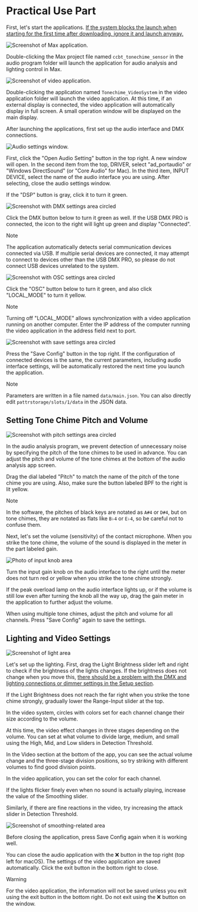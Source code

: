 # Practical Use Part

First, let's start the
applications. [If the system blocks the launch when starting for the first time after downloading, ignore it and launch anyway.](../Troubleshooting/index.en.md#application-launch-is-blocked)

![Screenshot of Max application.]()

Double-clicking the Max project file named `ccbt_tonechime_sensor` in the audio program folder will launch the
application for audio analysis and lighting control in Max.

![Screenshot of video application.]()

Double-clicking the application named `Tonechime_VideoSystem` in the video application folder will launch the video
application. At this time, if an external display is connected, the video application will automatically display in full
screen. A small operation window will be displayed on the main display.

After launching the applications, first set up the audio interface and DMX connections.

![Audio settings window.]()

First, click the "Open Audio Setting" button in the top right. A new window will open. In the second item from the top,
DRIVER, select "ad_portaudio" or "Windows DirectSound" (or "Core Audio" for Mac). In the third item, INPUT DEVICE,
select the name of the audio interface you are using. After selecting, close the audio settings window.

If the "DSP" button is gray, click it to turn it green.

![Screenshot with DMX settings area circled]()

Click the DMX button below to turn it green as well. If the USB DMX PRO is connected, the icon to the right will light
up green and display "Connected".

> [!NOTE]
> The application automatically detects serial communication devices connected via USB. If multiple serial devices are connected, it may attempt to connect to devices other than the USB DMX PRO, so please do not connect USB devices unrelated to the system.

![Screenshot with OSC settings area circled]()

Click the "OSC" button below to turn it green, and also click "LOCAL_MODE" to turn it yellow.

> [!NOTE]
> Turning off "LOCAL_MODE" allows synchronization with a video application running on another computer. Enter the IP address of the computer running the video application in the address field next to port.

![Screenshot with save settings area circled]()

Press the "Save Config" button in the top right. If the configuration of connected devices is the same, the current
parameters, including audio interface settings, will be automatically restored the next time you launch the application.

> [!NOTE]
> Parameters are written in a file named `data/main.json`. You can also directly edit `pattrstorage/slots/1/data` in the JSON data.

## Setting Tone Chime Pitch and Volume

![Screenshot with pitch settings area circled]()

In the audio analysis program, we prevent detection of unnecessary noise by specifying the pitch of the tone chimes to
be used in advance. You can adjust the pitch and volume of the tone chimes at the bottom of the audio analysis app
screen.

Drag the dial labeled "Pitch" to match the name of the pitch of the tone chime you are using. Also, make sure the button
labeled BPF to the right is lit yellow.

> [!NOTE]
> In the software, the pitches of black keys are notated as `A#4` or `D#4`, but on tone chimes, they are notated as flats like `B♭4` or `E♭4`, so be careful not to confuse them.

Next, let's set the volume (sensitivity) of the contact microphone. When you strike the tone chime, the volume of the
sound is displayed in the meter in the part labeled gain.

![Photo of input knob area]()

Turn the input gain knob on the audio interface to the right until the meter does not turn red or yellow when you strike
the tone chime strongly.

If the peak overload lamp on the audio interface lights up, or if the volume is still low even after turning the knob
all the way up, drag the gain meter in the application to further adjust the volume.

When using multiple tone chimes, adjust the pitch and volume for all channels. Press "Save Config" again to save the
settings.

## Lighting and Video Settings

![Screenshot of light area]()

Let's set up the lighting. First, drag the Light Brightness slider left and right to check if the brightness of the
lights changes. If the brightness does not change when you move
this, [there should be a problem with the DMX and lighting connections or dimmer settings in the Setup section](../Troubleshooting/index.en.md#sound-information-is-not-reflected-in-the-lighting).

If the Light Brightness does not reach the far right when you strike the tone chime strongly, gradually lower the
Range-Input slider at the top.

In the video system, circles with colors set for each channel change their size according to the volume.

At this time, the video effect changes in three stages depending on the volume. You can set at what volume to divide
large, medium, and small using the High, Mid, and Low sliders in Detection Threshold.

In the Video section at the bottom of the app, you can see the actual volume change and the three-stage division
positions, so try striking with different volumes to find good division points.

In the video application, you can set the color for each channel.

If the lights flicker finely even when no sound is actually playing, increase the value of the Smoothing slider.

Similarly, if there are fine reactions in the video, try increasing the attack slider in Detection Threshold.

![Screenshot of smoothing-related area]()

Before closing the application, press Save Config again when it is working well.

You can close the audio application with the ❌ button in the top right (top left for macOS). The settings of the video
application are saved automatically. Click the exit button in the bottom right to close.

> [!WARNING]
> For the video application, the information will not be saved unless you exit using the exit button in the bottom right. Do not exit using the ❌ button on the window.
